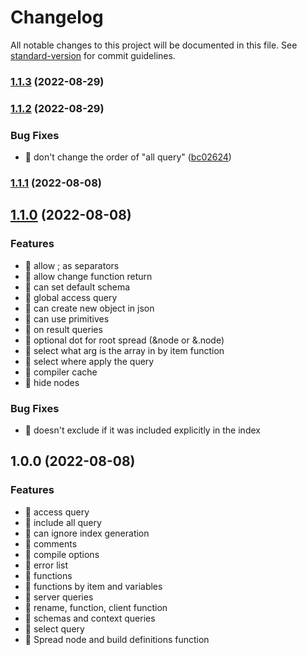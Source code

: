 # Changelog

All notable changes to this project will be documented in this file. See [standard-version](https://github.com/conventional-changelog/standard-version) for commit guidelines.

### [1.1.3](https://github.com/gbenm/qmap/compare/v1.1.2...v1.1.3) (2022-08-29)

### [1.1.2](https://github.com/gbenm/qmap/compare/v1.1.0...v1.1.2) (2022-08-29)


### Bug Fixes

* 🐛 don't change the order of "all query" ([bc02624](https://github.com/gbenm/qmap/commit/bc02624b9b3f1ed94371ad9e0841f939f892e68e))

### [1.1.1](https://github.com/gbenm/qmap/compare/v1.1.0...v1.1.1) (2022-08-08)

## [1.1.0](https://github.com/gbenm/qmap/compare/v1.0.0...v1.1.0) (2022-08-08)


### Features

* 🎸 allow ; as separators
* 🎸 allow change function return
* 🎸 can set default schema
* 🎸 global access query
* 🎸 can create new object in json
* 🎸 can use primitives
* 🎸 on result queries
* 🎸 optional dot for root spread (&node or &.node)
* 🎸 select what arg is the array in by item function
* 🎸 select where apply the query
* 🎸 compiler cache
* 🎸 hide nodes


### Bug Fixes

* 🐛 doesn't exclude if it was included explicitly in the index


## 1.0.0 (2022-08-08)


### Features

* 🎸 access query
* 🎸 include all query
* 🎸 can ignore index generation
* 🎸 comments
* 🎸 compile options
* 🎸 error list
* 🎸 functions
* 🎸 functions by item and variables
* 🎸 server queries
* 🎸 rename, function, client function
* 🎸 schemas and context queries
* 🎸 select query
* 🎸 Spread node and build definitions function
